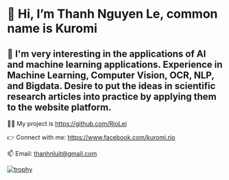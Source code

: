 # 👋 Hi, I’m Thanh Nguyen Le, common name is Kuromi
## 👀 I'm very interesting in the applications of AI and machine learning applications. Experience in Machine Learning, Computer Vision, OCR, NLP, and Bigdata. Desire to put the ideas in scientific research articles into practice by applying them to the website platform.
👨‍💻 My project is https://github.com/RioLei

👉 Connect with me: https://www.facebook.com/kuromi.rio

📫 Email: thanhnluit@gmail.com 

[![trophy](https://github-profile-trophy.vercel.app/?username=RioLei)](https://github.com/ryo-ma/github-profile-trophy)



<!---
RioLei/RioLei is a ✨ special ✨ repository because its `README.md` (this file) appears on your GitHub profile.
You can click the Preview link to take a look at your changes.
--->
